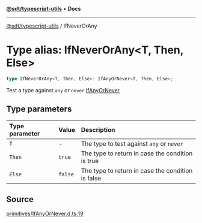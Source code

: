 [**@sdt/typescript-utils**](../README.md) • **Docs**

***

[@sdt/typescript-utils](../globals.md) / IfNeverOrAny

# Type alias: IfNeverOrAny\<T, Then, Else\>

```ts
type IfNeverOrAny<T, Then, Else>: IfAnyOrNever<T, Then, Else>;
```

Test a type against `any` or `never`
[IfAnyOrNever](IfAnyOrNever.md)

## Type parameters

| Type parameter | Value | Description |
| :------ | :------ | :------ |
| `T` | - | The type to test against `any` or `never` |
| `Then` | `true` | The type to return in case the condition is true |
| `Else` | `false` | The type to return in case the condition is false |

## Source

[primitives/IfAnyOrNever.d.ts:19](https://github.com/sylvaindethier/typescript-utils/blob/421887de13b8684fe14792f125c2cd5fdb322c0d/types/primitives/IfAnyOrNever.d.ts#L19)
